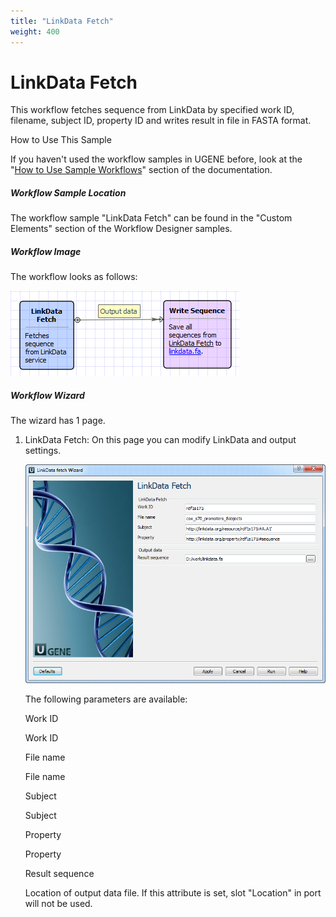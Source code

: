 ```yaml
---
title: "LinkData Fetch"
weight: 400
---
```



# LinkData Fetch

This workflow fetches sequence from LinkData by specified work ID, filename, subject ID, property ID and writes result in file in FASTA format.

How to Use This Sample

If you haven't used the workflow samples in UGENE before, look at the "[How to Use Sample Workflows](how-to-use-sample-workflows.md)" section of the documentation.

##### Workflow Sample Location

The workflow sample "LinkData Fetch" can be found in the "Custom Elements" section of the Workflow Designer samples.

##### Workflow Image

The workflow looks as follows:


![](/images/65930272/65930273.png)

##### Workflow Wizard

The wizard has 1 page.

1.  LinkData Fetch: On this page you can modify LinkData and output settings.


    ![](/images/65930272/65930274.png)

    The following parameters are available:

    Work ID

    Work ID

    File name

    File name

    Subject

    Subject

    Property

    Property

    Result sequence

    Location of output data file. If this attribute is set, slot "Location" in port will not be used.
